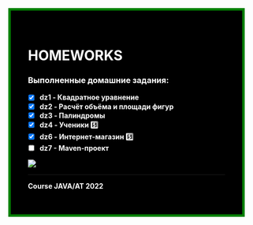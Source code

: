 <div style="background-color:black; color:white;width:400px;border:5px solid green;padding:35px;">

# HOMEWORKS 
### Выполненные домашние задания:

<b>

- [x] dz1 - Квадратное уравнение
- [x] dz2 - Расчёт объёма и площади фигур
- [x] dz3 - Палиндромы
- [x] dz4 - Ученики        :five:
- [x] dz6 - Интернет-магазин :five:
- [ ] dz7 - Maven-проект

</b>

![](https://i.pinimg.com/originals/c0/d3/8c/c0d38c518fdbf6012e0475bb7a0598a5.gif)

---
<b>Course JAVA/AT 2022</b>


</div>


